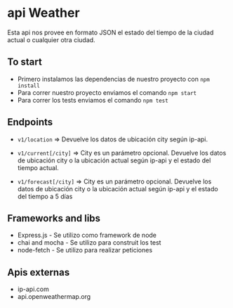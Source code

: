 # api Weather
Esta api nos provee en formato JSON el estado del tiempo de la ciudad actual o cualquier otra ciudad.

## To start

- Primero instalamos las dependencias de nuestro proyecto con ``npm install``
- Para correr nuestro proyecto enviamos el comando ``npm start``
- Para correr los tests enviamos el comando ``npm test``

## Endpoints

- ``v1/location`` => Devuelve los datos de ubicación city según ip-api.
- ``v1/current[/city]`` => City es un parámetro opcional. Devuelve los datos de ubicación city o la ubicación actual según
ip-api y el estado del tiempo actual.

- ``v1/forecast[/city]`` => City es un parámetro opcional. Devuelve los datos de ubicación city o la ubicación actual según ip-api y el estado del tiempo a 5 días

## Frameworks and libs

- Express.js       - Se utilizo como framework de node
- chai and mocha   - Se utilizo para construit los test
- node-fetch       - Se utilizo para realizar peticiones


## Apis externas
- ip-api.com 
- api.openweathermap.org

